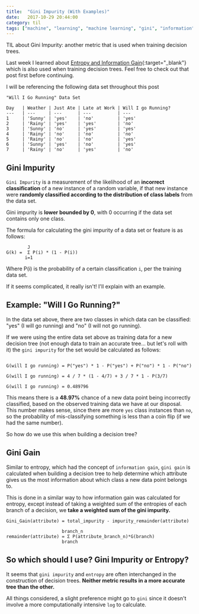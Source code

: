 ```yaml
---
title:  "Gini Impurity (With Examples)"
date:   2017-10-29 20:44:00
category: til
tags: ["machine", "learning", "machine learning", "gini", "information", "gain", "entropy", "impurity"]
---
```


TIL about Gini Impurity: another metric that is used when training decision trees.

Last week I learned about [Entropy and Information Gain][ig]{:target="_blank"} which is also used when training decision trees. Feel free to check out that post first before continuing.

I will be referencing the following data set throughout this post

```
"Will I Go Running" Data Set

Day   | Weather | Just Ate | Late at Work | Will I go Running?
---   | ---     | ---      | ---          | ---
1     | 'Sunny' | 'yes'    | 'no'         | 'yes'
2     | 'Rainy' | 'yes'    | 'yes'        | 'no'
3     | 'Sunny' | 'no'     | 'yes'        | 'yes'
4     | 'Rainy' | 'no'     | 'no'         | 'no'
5     | 'Rainy' | 'no'     | 'no'         | 'yes'
6     | 'Sunny' | 'yes'    | 'no'         | 'yes'
7     | 'Rainy' | 'no'     | 'yes'        | 'no'
```

## Gini Impurity

`Gini Impurity` is a measurement of the likelihood of an **incorrect classification** of a new instance of a random variable, if that new instance were **randomly classified according to the distribution of class labels** from the data set.

Gini impurity is **lower bounded by 0**, with 0 occurring if the data set contains only one class.

The formula for calculating the gini impurity of a data set or feature is as follows:

```
        J
G(k) =  Σ P(i) * (1 - P(i))
       i=1
```

Where P(i) is the probability of a certain classification `i`, per the training data set.

If it seems complicated, it really isn't! I'll explain with an example.

## Example: "Will I Go Running?"

In the data set above, there are two classes in which data can be classified: "yes" (I will go running) and "no" (I will not go running).

If we were using the entire data set above as training data for a new decision tree (not enough data to train an accurate tree... but let's roll with it) the `gini impurity` for the set would be calculated as follows:

```

G(will I go running) = P("yes") * 1 - P("yes") + P("no") * 1 - P("no")

G(will I go running) = 4 / 7 * (1 - 4/7) + 3 / 7 * 1 - P(3/7)

G(will I go running) = 0.489796

```

This means there is a **48.97%** chance of a new data point being incorrectly classified, based on the observed training data we have at our disposal. This number makes sense, since there are more `yes` class instances than `no`, so the probability of mis-classifying something is less than a coin flip (if we had the same number).

So how do we use this when building a decision tree?

## Gini Gain

Similar to entropy, which had the concept of `information gain`, `gini gain` is calculated when building a decision tree to help determine which attribute gives us the most information about which class a new data point belongs to.

This is done in a similar way to how information gain was calculated for entropy, except instead of taking a weighted sum of the entropies of each branch of a decision, we **take a weighted sum of the gini impurity.**

```
Gini_Gain(attribute) = total_impurity - impurity_remainder(attribute)

                     branch_n
remainder(attribute) = Σ P(attribute_branch_n)*G(branch)
                     branch
```

## So which should I use? Gini Impurity or Entropy?

It seems that `gini impurity` and `entropy` are often interchanged in the construction of decision trees. **Neither metric results in a more accurate tree than the other.**

All things considered, a slight preference might go to `gini` since it doesn't involve a more computationally intensive `log` to calculate.

[ig]: /til/2017-10-22-information-gain/
